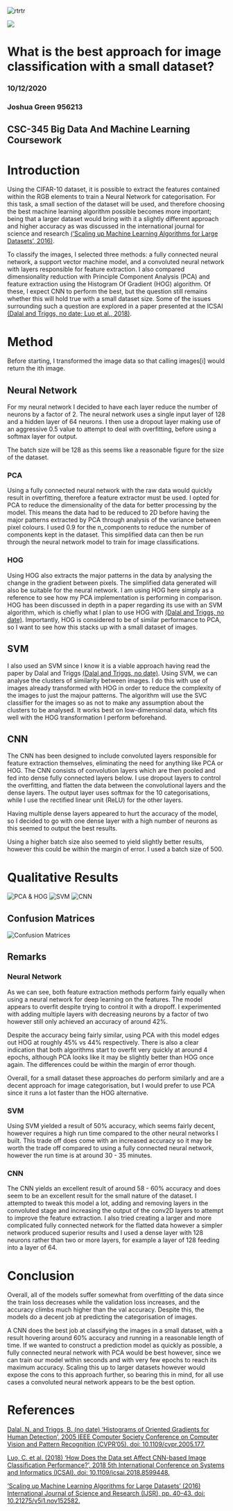 
![ rtrtr](images/image1.png "dd")

![](images/image2.png "")



# What is the best approach for image classification with a small dataset?
### 10/12/2020
### Joshua Green 956213

## **CSC-345 Big Data And Machine Learning Coursework**


# Introduction

Using the CIFAR-10 dataset, it is possible to extract the features contained within the RGB elements to train a Neural Network for categorisation. For this task, a small section of the dataset will be used, and therefore choosing the best machine learning algorithm possible becomes more important; being that a larger dataset would bring with it a slightly different approach and higher accuracy as was discussed in the international journal for science and research [(‘Scaling up Machine Learning Algorithms for Large Datasets’, 2016)](https://paperpile.com/c/tlKYPw/ZchP).

To classify the images, I selected three methods: a fully connected neural network, a support vector machine model, and a convoluted neural network with layers responsible for feature extraction. I also compared dimensionality reduction with Principle Component Analysis (PCA) and feature extraction using the Histogram Of Gradient (HOG) algorithm. Of these, I expect CNN to perform the best, but the question still remains whether this will hold true with a small dataset size. Some of the issues surrounding such a question are explored in a paper presented at the ICSAI [(Dalal and Triggs, no date; Luo et al., 2018)](https://paperpile.com/c/tlKYPw/ndKo+6aU5).


# Method

Before starting, I transformed the image data so that calling images[i] would return the ith image.


## Neural Network

For my neural network I decided to have each layer reduce the number of neurons by a factor of 2. The neural network uses a single input layer of 128 and a hidden layer of 64 neurons. I then use a dropout layer making use of an aggressive 0.5 value to attempt to deal with overfitting, before using a softmax layer for output.

The batch size will be 128 as this seems like a reasonable figure for the size of the dataset.


### PCA

Using a fully connected neural network with the raw data would quickly result in overfitting, therefore a feature extractor must be used. I opted for PCA to reduce the dimensionality of the data for better processing by the model. This means the data had to be reduced to 2D before having the major patterns extracted by PCA through analysis of the variance between pixel colours. I used 0.9 for the n_components to reduce the number of components kept in the dataset. This simplified data can then be run through the neural network model to train for image classifications.


### HOG

Using HOG also extracts the major patterns in the data by analysing the change in the gradient between pixels. The simplified data generated will also be suitable for the neural network. I am using HOG here simply as a reference to see how my PCA implementation is performing in comparison. HOG has been discussed in depth in a paper regarding its use with an SVM algorithm, which is chiefly what I plan to use HOG with [(Dalal and Triggs, no date)](https://paperpile.com/c/tlKYPw/ndKo). Importantly, HOG is considered to be of similar performance to PCA, so I want to see how this stacks up with a small dataset of images.


## SVM

I also used an SVM since I know it is a viable approach having read the paper by Dalal and Triggs [(Dalal and Triggs, no date)](https://paperpile.com/c/tlKYPw/ndKo). Using SVM, we can analyse the clusters of similarity between images. I do this with use of images already transformed with HOG in order to reduce the complexity of the images to just the majour patterns. The algorithm will use the SVC classifier for the images so as not to make any assumption about the clusters to be analysed. It works best on low-dimensional data, which fits well with the HOG transformation I perform beforehand.


## CNN

The CNN has been designed to include convoluted layers responsible for feature extraction themselves, eliminating the need for anything like PCA or HOG. The CNN consists of convolution layers which are then pooled and fed into dense fully connected layers below. I use dropout layers to control the overfitting, and flatten the data between the convolutional layers and the dense layers. The output layer uses softmax for the 10 categorisations, while I use the rectified linear unit (ReLU) for the other layers.

Having multiple dense layers appeared to hurt the accuracy of the model, so I decided to go with one dense layer with a high number of neurons as this seemed to output the best results.

Using a higher batch size  also seemed to yield slightly better results, however this could be within the margin of error. I used a batch size of 500.


# Qualitative Results
![PCA & HOG](images/image3.png "Results of PCA or HOG used with a neural network")
![SVM](images/image4.png "Results of SVM used")
![CNN](images/image5.png "Results of a convoluted neural network")
## Confusion Matrices
![Confusion Matrices](images/image6.png "Confusion matrices of all methods used above.")

## Remarks
### Neural Network

As we can see, both feature extraction methods perform fairly equally when using a neural network for deep learning on the features. The model appears to overfit despite trying to control it with a dropoff. I experimented with adding multiple layers with decreasing neurons by a factor of two however still only achieved an accuracy of around 42%.

Despite the accuracy being fairly similar, using PCA with this model edges out HOG at roughly 45% vs 44% respectively. There is also a clear indication that both algorithms start to overfit very quickly at around 4 epochs, although PCA looks like it may be slightly better than HOG once again. The differences could be within the margin of error though.

Overall, for a small dataset these approaches do perform similarly and are a decent approach for image categorisation, but I would prefer to use PCA since it runs a lot faster than the HOG alternative.


### SVM

Using SVM yielded a result of 50% accuracy, which seems fairly decent, however requires a high run time compared to the other neural networks I built. This trade off does come with an increased accuracy so it may be worth the trade off compared to using a fully connected neural network, however the run time is at around 30 - 35 minutes.


### CNN

The CNN yields an excellent result of around 58 - 60% accuracy and does seem to be an excellent result for the small nature of the dataset. I attempted to tweak this model a lot, adding and removing layers in the convoluted stage and increasing the output of the conv2D layers to attempt to improve the feature extraction. I also tried creating a larger and more complicated fully connected network for the flatted data however a simpler network produced superior results and I used a dense layer with 128 neurons rather than two or more layers, for example a layer of 128 feeding into a layer of 64.


# Conclusion

Overall, all of the models suffer somewhat from overfitting of the data since the train loss decreases while the validation loss increases, and the accuracy climbs much higher than the val accuracy. Despite this, the models do a decent job at predicting the categorisation of images.

A CNN does the best job at classifying the images in a small dataset, with a result hovering around 60% accuracy and running in a reasonable length of time. If we wanted to construct a prediction model as quickly as possible, a fully connected neural network with PCA would be best however, since we can train our model within seconds and with very few epochs to reach its maximum accuracy. Scaling this up to larger datasets however would expose the cons to this approach further, so bearing this in mind, for all use cases a convoluted neural network appears to be the best option.


# References

[Dalal, N. and Triggs, B. (no date) ‘Histograms of Oriented Gradients for Human Detection’, 2005 IEEE Computer Society Conference on Computer Vision and Pattern Recognition (CVPR’05). doi: 10.1109/cvpr.2005.177.](http://paperpile.com/b/tlKYPw/ndKo)

[Luo, C. et al. (2018) ‘How Does the Data set Affect CNN-based Image Classification Performance?’, 2018 5th International Conference on Systems and Informatics (ICSAI). doi: 10.1109/icsai.2018.8599448.](http://paperpile.com/b/tlKYPw/6aU5)

[‘Scaling up Machine Learning Algorithms for Large Datasets’ (2016) International Journal of Science and Research (IJSR), pp. 40–43. doi: 10.21275/v5i1.nov152582.](http://paperpile.com/b/tlKYPw/ZchP)
